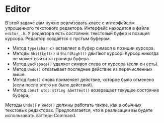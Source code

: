 # Editor

В этой задаче вам нужно реализовать класс с интерфейсом упрощенного текстового редактора.
Интерфейс находится в файле `editor_.h`.
У редактора есть состояние: текстовый буфер и позиция курсора.
Редактор создаётся с пустым буфером.

 * Метод `Type(char c)` вставляет в буфер символ в позиции курсора.
 * Методы `ShiftLeft()` и `ShiftRight()` двигают курсор. Курсор никогда не может выйти за границы буфера.
 * Метод `Backspace()` удаляет символ слева от курсора (если он есть).
 * Метод `Undo()` откатывает последнее действие из перечисленных выше.
 * Метод `Redo()` снова применяет действие, которое было отменено (если после этого не было действий). 
 * Метод `const std::string &GetText()` возвращает текущее состояние буфера;

 Методы `Undo()` и `Redo()` должны работать также, как в обычных текстовых редакторах.
 Предполагается, что в реализации вы будете использовать паттерн Command.
